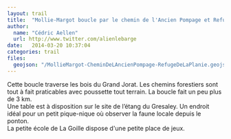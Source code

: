```yaml
---
layout: trail
title:  "Mollie-Margot boucle par le chemin de l'Ancien Pompage et Refuge de la Planie"
author:
  name: "Cédric Aellen"
  url: http://www.twitter.com/alienlebarge
date:   2014-03-20 10:37:04
categories: trail
files:
  geojson: "/MollieMargot-CheminDeLAncienPompage-RefugeDeLaPlanie.geojson"
---
```


Cette boucle traverse les bois du Grand Jorat. Les chemins forestiers sont tout à fait praticables avec poussette tout terrain. La boucle fait un peu plus de 3 km.  
Une table est à disposition sur le site de l’étang du Gresaley. Un endroit idéal pour un petit pique-nique où observer la faune locale depuis le ponton.  
La petite école de La Goille dispose d'une petite place de jeux.
